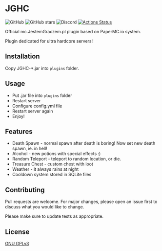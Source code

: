 # JGHC
![GitHub](https://img.shields.io/github/license/otlet/jghc?style=flat-square)
![GitHub stars](https://img.shields.io/github/stars/otlet/jghc?style=flat-square)
![Discord](https://img.shields.io/discord/529199385863782401?style=flat-square)
[![Actions Status](https://github.com/otlet/JGHC/workflows/Java%20CI/badge.svg)](https://github.com/otlet/JGHC/actions)

Official mc.JestemGraczem.pl plugin based on PaperMC.io system.

Plugin dedicated for ultra hardcore servers!

## Installation

Copy JGHC-*.jar into `plugins` folder.

## Usage

* Put .jar file into `plugins` folder
* Restart server
* Configure config.yml file
* Restart server again
* Enjoy!

## Features
* Death Spawn - normal spawn after death is boring! Now set new death spawn, ie. in hell!
* Alcohol - new potions with special effects :)
* Random Teleport - teleport to random location, or die.
* Treasure Chest - custom chest with loot
* Weather - it always rains at night
* Cooldown system stored in SQLite files

## Contributing
Pull requests are welcome. For major changes, please open an issue first to discuss what you would like to change.

Please make sure to update tests as appropriate.

## License
[GNU GPLv3](https://choosealicense.com/licenses/gpl-3.0/)
